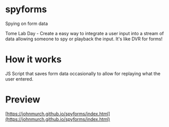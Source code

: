 # spyforms
Spying on form data

Tome Lab Day - Create a easy way to integrate a user input into a stream of data allowing someone to spy or playback the input. It's like DVR for forms!

# How it works
JS Script that saves form data occasionally to allow for replaying what the user entered.

# Preview

[https://johnmurch.github.io/spyforms/index.html](https://johnmurch.github.io/spyforms/index.html)
